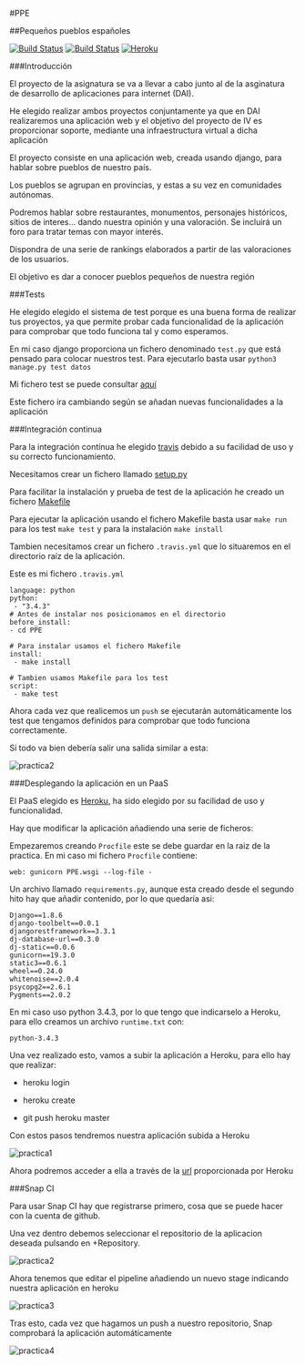 #PPE

##Pequeños pueblos españoles

[![Build Status](https://travis-ci.org/acasadoquijada/IV.svg?branch=master)](https://travis-ci.org/acasadoquijada/IV)
[![Build Status](https://snap-ci.com/acasadoquijada/IV/branch/master/build_image)](https://snap-ci.com/acasadoquijada/IV/branch/master)
[![Heroku](https://www.herokucdn.com/deploy/button.png)](http://pequeniospueblosespanioles.herokuapp.com/)

###Introducción

El proyecto de la asignatura se va a llevar a cabo junto al de la asginatura de desarrollo de aplicaciones para internet (DAI).
 
He elegido realizar ambos proyectos conjuntamente ya que en DAI realizaremos una aplicación web y el objetivo del proyecto de IV es proporcionar soporte, mediante una infraestructura virtual a dicha aplicación

El proyecto consiste en una aplicación web, creada usando django, para hablar sobre pueblos de nuestro país.

Los pueblos se agrupan en provincias, y estas a su vez en comunidades autónomas.

Podremos hablar sobre restaurantes, monumentos, personajes históricos, sitios de interes... dando nuestra opinión y una valoración. Se incluirá un foro para tratar temas con mayor interés.

Dispondra de una serie de rankings elaborados a partir de las valoraciones de los usuarios.

El objetivo es dar a conocer pueblos pequeños de nuestra región

###Tests

He elegido elegido el sistema de test porque es una buena forma de realizar tus proyectos, ya que permite probar cada funcionalidad de la aplicación para comprobar que todo funciona tal y como esperamos.

En mi caso django proporciona un fichero denominado `test.py` que está pensado para colocar nuestros test. Para ejecutarlo basta usar `python3 manage.py test datos`

Mi fichero test se puede consultar [aquí](PPE/datos/tests.py)

Este fichero ira cambiando según se añadan nuevas funcionalidades a la aplicación

###Integración continua

Para la integración contínua he elegido [travis](https://travis-ci.org/) debido a su facilidad de uso y su correcto funcionamiento.

Necesitamos crear un fichero llamado [setup.py](PPE/setup.py)

Para facilitar la instalación y prueba de test de la aplicación he creado un fichero [Makefile](PPE/Makefile)

Para ejecutar la aplicación usando el fichero Makefile basta usar `make run` para los test `make test` y para la instalación `make install`

Tambien necesitamos crear un fichero `.travis.yml` que lo situaremos en el directorio raíz de la aplicación.

Este es mi fichero `.travis.yml`

~~~
language: python
python:
 - "3.4.3"
# Antes de instalar nos posicionamos en el directorio
before_install:
- cd PPE

# Para instalar usamos el fichero Makefile
install:
 - make install

# Tambien usamos Makefile para los test
script:
 - make test
~~~

Ahora cada vez que realicemos un `push` se ejecutarán automáticamente los test que tengamos definidos para comprobar que todo funciona correctamente.

Si todo va bien debería salir una salida similar a esta:

![practica2](http://i1045.photobucket.com/albums/b460/Alejandro_Casado/practica2_zps7yrt4cjk.png)


###Desplegando la aplicación en un PaaS

El PaaS elegido es [Heroku](https://id.heroku.com/), ha sido elegido por su facilidad de uso y funcionalidad.

Hay que modificar la aplicación añadiendo una serie de ficheros:

Empezaremos creando `Procfile` este se debe guardar en la raiz de la practica. En mi caso mi fichero `Procfile` contiene:

`web: gunicorn PPE.wsgi --log-file -`

Un archivo llamado `requirements.py`, aunque esta creado desde el segundo hito hay que añadir contenido, por lo que quedaría asi:

~~~
Django==1.8.6
django-toolbelt==0.0.1
djangorestframework==3.3.1
dj-database-url==0.3.0
dj-static==0.0.6
gunicorn==19.3.0
static3==0.6.1
wheel==0.24.0
whitenoise==2.0.4
psycopg2==2.6.1
Pygments==2.0.2
~~~

En mi caso uso python 3.4.3, por lo que tengo que indicarselo a Heroku, para ello creamos un archivo `runtime.txt` con:
~~~
python-3.4.3
~~~

Una vez realizado esto, vamos a subir la aplicación a Heroku, para ello hay que realizar:

* heroku login

* heroku create

* git push heroku master

Con estos pasos tendremos nuestra aplicación subida a Heroku

![practica1](http://i1045.photobucket.com/albums/b460/Alejandro_Casado/Practica3/practica1_zpsiyahfadk.png)


Ahora podremos acceder a ella a través de la [url](http://pequeniospueblosespanioles.herokuapp.com/) proporcionada por Heroku


###Snap CI

Para usar Snap CI hay que registrarse primero, cosa que se puede hacer con la cuenta de github.

Una vez dentro debemos seleccionar el repositorio de la aplicacion deseada pulsando en +Repository.

![practica2](http://i1045.photobucket.com/albums/b460/Alejandro_Casado/Practica3/practica3_zpsj9ls4qwd.png)

Ahora tenemos que editar el pipeline añadiendo un nuevo stage indicando nuestra aplicación en heroku

![practica3](http://i1045.photobucket.com/albums/b460/Alejandro_Casado/Practica3/pracitca4_zpscqwz3u3n.png)

Tras esto, cada vez que hagamos un push a nuestro repositorio, Snap comprobará la aplicación automáticamente

![practica4](http://i1045.photobucket.com/albums/b460/Alejandro_Casado/Practica3/practica5_zpsgkktabyi.png)

